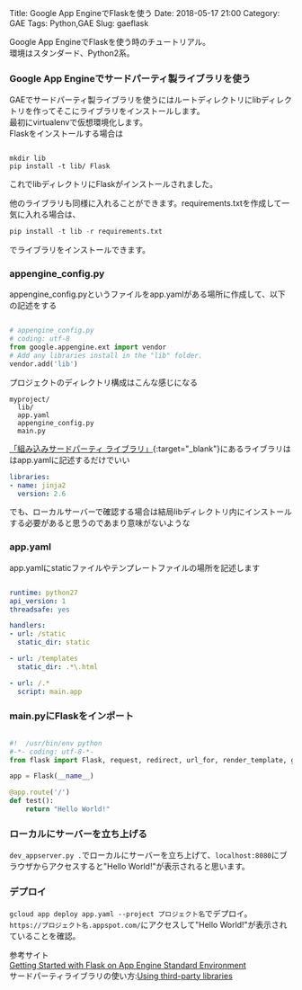 Title: Google App EngineでFlaskを使う
Date: 2018-05-17 21:00
Category: GAE
Tags: Python,GAE
Slug: gaeflask

Google App EngineでFlaskを使う時のチュートリアル。  
環境はスタンダード、Python2系。

### Google App Engineでサードパーティ製ライブラリを使う

GAEでサードパーティ製ライブラリを使うにはルートディレクトリにlibディレクトリを作ってそこにライブラリをインストールします。  
最初にvirtualenvで仮想環境化します。  
Flaskをインストールする場合は
```

mkdir lib
pip install -t lib/ Flask
```

これでlibディレクトリにFlaskがインストールされました。  

他のライブラリも同様に入れることができます。requirements.txtを作成して一気に入れる場合は、

```python
pip install -t lib -r requirements.txt
```
でライブラリをインストールできます。


### appengine_config.py

appengine_config.pyというファイルをapp.yamlがある場所に作成して、以下の記述をする
```python

# appengine_config.py
# coding: utf-8
from google.appengine.ext import vendor
# Add any libraries install in the "lib" folder.
vendor.add('lib')
```

プロジェクトのディレクトリ構成はこんな感じになる

```
myproject/
  lib/
  app.yaml
  appengine_config.py
  main.py
```

[「組み込みサードパーティ ライブラリ」](https://cloud.google.com/appengine/docs/standard/python/tools/built-in-libraries-27?hl=ja){:target="_blank"}にあるライブラリははapp.yamlに記述するだけでいい

```yaml
libraries:
- name: jinja2
  version: 2.6
```

でも、ローカルサーバーで確認する場合は結局libディレクトリ内にインストールする必要があると思うのであまり意味がないような

### app.yaml

app.yamlにstaticファイルやテンプレートファイルの場所を記述します

```yaml

runtime: python27
api_version: 1
threadsafe: yes

handlers:
- url: /static
  static_dir: static

- url: /templates
  static_dir: .*\.html

- url: /.*
  script: main.app
```

### main.pyにFlaskをインポート

```python

#!  /usr/bin/env python
#-*- coding: utf-8-*-
from flask import Flask, request, redirect, url_for, render_template, g

app = Flask(__name__)

@app.route('/')
def test():
    return "Hello World!"

```

### ローカルにサーバーを立ち上げる

`dev_appserver.py .`でローカルにサーバーを立ち上げて、`localhost:8080`にブラウザからアクセスすると"Hello World!"が表示されると思います。

### デプロイ

`gcloud app deploy app.yaml --project プロジェクト名`でデプロイ。<br>
`https://プロジェクト名.appspot.com/`にアクセスして"Hello World!"が表示されていることを確認。

参考サイト<br>
[Getting Started with Flask on App Engine Standard Environment](https://cloud.google.com/appengine/docs/standard/python/getting-started/python-standard-env)<br>
サードパーティライブラリの使い方:[Using third-party libraries](https://cloud.google.com/appengine/docs/standard/python/tools/using-libraries-python-27?hl=ja)
